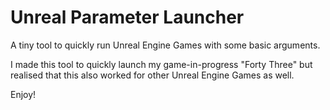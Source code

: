 # Unreal Parameter Launcher
A tiny tool to quickly run Unreal Engine Games with some basic arguments. 

I made this tool to quickly launch my game-in-progress "Forty Three" but realised that this also worked for other Unreal Engine Games as well.

Enjoy!
